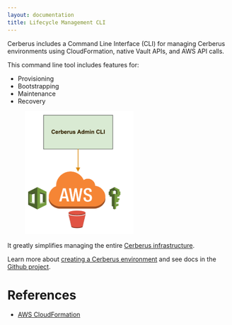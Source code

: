 ```yaml
---
layout: documentation
title: Lifecycle Management CLI
---
```


Cerberus includes a Command Line Interface (CLI) for managing Cerberus environments using CloudFormation,
native Vault APIs, and AWS API calls.
 
This command line tool includes features for: 

*  Provisioning
*  Bootstrapping
*  Maintenance
*  Recovery

<img src="../../images/admin-guide/admin-cli.png" style="width: 245px; height: 278px; margin-left: 40px;" />

It greatly simplifies managing the entire [Cerberus infrastructure](../architecture/infrastructure-overview).

Learn more about [creating a Cerberus environment](creating-an-environment) and see docs in 
the [Github project](https://github.com/Nike-Inc/cerberus-lifecycle-cli).

# References

*  [AWS CloudFormation](https://aws.amazon.com/cloudformation/)